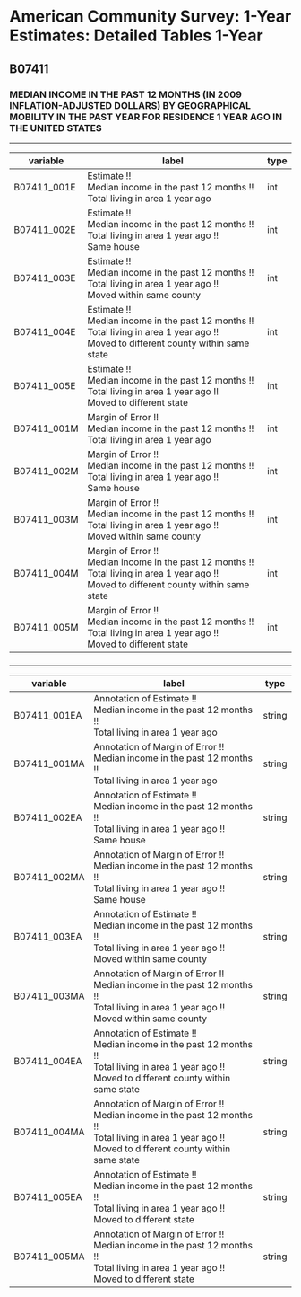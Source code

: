 # American Community Survey: 1-Year Estimates: Detailed Tables 1-Year

## B07411

### MEDIAN INCOME IN THE PAST 12 MONTHS (IN 2009 INFLATION-ADJUSTED DOLLARS) BY GEOGRAPHICAL MOBILITY IN THE PAST YEAR FOR RESIDENCE 1 YEAR AGO IN THE UNITED STATES

___

| variable | label | type |
| ----- | ----- | ----- |
| B07411_001E | Estimate !!<br>Median income in the past 12 months !!<br>Total living in area 1 year ago | int |
| B07411_002E | Estimate !!<br>Median income in the past 12 months !!<br>Total living in area 1 year ago !!<br>Same house | int |
| B07411_003E | Estimate !!<br>Median income in the past 12 months !!<br>Total living in area 1 year ago !!<br>Moved within same county | int |
| B07411_004E | Estimate !!<br>Median income in the past 12 months !!<br>Total living in area 1 year ago !!<br>Moved to different county within same state | int |
| B07411_005E | Estimate !!<br>Median income in the past 12 months !!<br>Total living in area 1 year ago !!<br>Moved to different state | int |
| B07411_001M | Margin of Error !!<br>Median income in the past 12 months !!<br>Total living in area 1 year ago | int |
| B07411_002M | Margin of Error !!<br>Median income in the past 12 months !!<br>Total living in area 1 year ago !!<br>Same house | int |
| B07411_003M | Margin of Error !!<br>Median income in the past 12 months !!<br>Total living in area 1 year ago !!<br>Moved within same county | int |
| B07411_004M | Margin of Error !!<br>Median income in the past 12 months !!<br>Total living in area 1 year ago !!<br>Moved to different county within same state | int |
| B07411_005M | Margin of Error !!<br>Median income in the past 12 months !!<br>Total living in area 1 year ago !!<br>Moved to different state | int |
### 

___

| variable | label | type |
| ----- | ----- | ----- |
| B07411_001EA | Annotation of Estimate !!<br>Median income in the past 12 months !!<br>Total living in area 1 year ago | string |
| B07411_001MA | Annotation of Margin of Error !!<br>Median income in the past 12 months !!<br>Total living in area 1 year ago | string |
| B07411_002EA | Annotation of Estimate !!<br>Median income in the past 12 months !!<br>Total living in area 1 year ago !!<br>Same house | string |
| B07411_002MA | Annotation of Margin of Error !!<br>Median income in the past 12 months !!<br>Total living in area 1 year ago !!<br>Same house | string |
| B07411_003EA | Annotation of Estimate !!<br>Median income in the past 12 months !!<br>Total living in area 1 year ago !!<br>Moved within same county | string |
| B07411_003MA | Annotation of Margin of Error !!<br>Median income in the past 12 months !!<br>Total living in area 1 year ago !!<br>Moved within same county | string |
| B07411_004EA | Annotation of Estimate !!<br>Median income in the past 12 months !!<br>Total living in area 1 year ago !!<br>Moved to different county within same state | string |
| B07411_004MA | Annotation of Margin of Error !!<br>Median income in the past 12 months !!<br>Total living in area 1 year ago !!<br>Moved to different county within same state | string |
| B07411_005EA | Annotation of Estimate !!<br>Median income in the past 12 months !!<br>Total living in area 1 year ago !!<br>Moved to different state | string |
| B07411_005MA | Annotation of Margin of Error !!<br>Median income in the past 12 months !!<br>Total living in area 1 year ago !!<br>Moved to different state | string |

